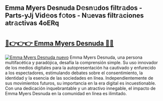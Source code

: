## Emma Myers Desnuda D𝚎sn𝚞dos filtr𝚊dos - Parts-yJj Vid𝚎os f𝚘tos - N𝚞evas filtr𝚊ciones atr𝚊ctivas 4oERq

# <h2><a href="http://mb2sio.tromn.icu/?c=Emma+Myers+Desnuda">🔗👉👉👉 Emma Myers Desnuda 🔗🔗</a></h2>

[![Emma Myers Desnuda nuevo](https://i.imgur.com/pEAQMta.gif)](http://mb2sio.tromn.icu/?c=Emma+Myers+Desnuda)
Emma Myers Desnuda, una persona multifacética y paradójica, desafía la comprensión simple. Su uso innovador de los medios digitales para la autopresentación ha cautivado y enfurecido a los espectadores, estimulando debates sobre el consentimiento, la identidad y la esencia de las sociedades en línea. Independientemente de sus movimientos futuros, su importancia en la era digital es incuestionable. Con una dedicación inquebrantable y un atractivo innegable, el impacto de Emma Myers Desnuda en la comunidad en línea es ilimitado.
